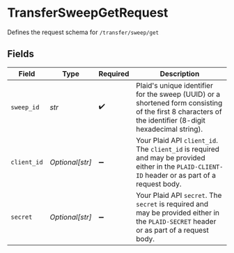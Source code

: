 # TransferSweepGetRequest

Defines the request schema for `/transfer/sweep/get`


## Fields

| Field                                                                                                                                                   | Type                                                                                                                                                    | Required                                                                                                                                                | Description                                                                                                                                             |
| ------------------------------------------------------------------------------------------------------------------------------------------------------- | ------------------------------------------------------------------------------------------------------------------------------------------------------- | ------------------------------------------------------------------------------------------------------------------------------------------------------- | ------------------------------------------------------------------------------------------------------------------------------------------------------- |
| `sweep_id`                                                                                                                                              | *str*                                                                                                                                                   | :heavy_check_mark:                                                                                                                                      | Plaid's unique identifier for the sweep (UUID) or a shortened form consisting of the first 8 characters of the identifier (8-digit hexadecimal string). |
| `client_id`                                                                                                                                             | *Optional[str]*                                                                                                                                         | :heavy_minus_sign:                                                                                                                                      | Your Plaid API `client_id`. The `client_id` is required and may be provided either in the `PLAID-CLIENT-ID` header or as part of a request body.        |
| `secret`                                                                                                                                                | *Optional[str]*                                                                                                                                         | :heavy_minus_sign:                                                                                                                                      | Your Plaid API `secret`. The `secret` is required and may be provided either in the `PLAID-SECRET` header or as part of a request body.                 |